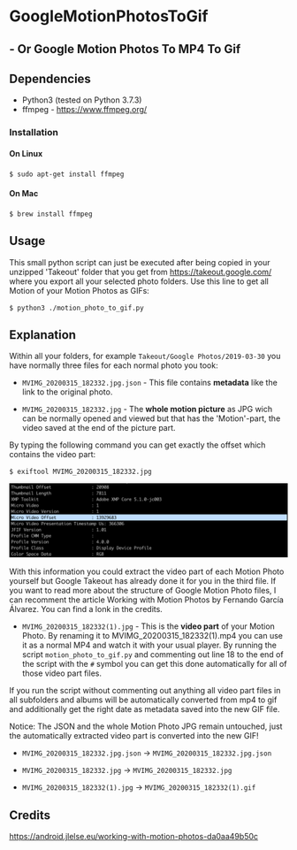 # GoogleMotionPhotosToGif
## - Or Google Motion Photos To MP4 To Gif

## Dependencies 
* Python3 (tested on Python 3.7.3)
* ffmpeg - https://www.ffmpeg.org/ 

### Installation
#### On Linux
`$ sudo apt-get install ffmpeg`</br>

#### On Mac
`$ brew install ffmpeg`</br>

## Usage

This small python script can just be executed after being copied in your unzipped 'Takeout' folder that you get from https://takeout.google.com/ where you export all your selected photo folders. Use this line to get all Motion of your Motion Photos as GIFs:

```
$ python3 ./motion_photo_to_gif.py
```

## Explanation

Within all your folders, for example `Takeout/Google Photos/2019-03-30` you have normally three files for each normal photo you took:

* `MVIMG_20200315_182332.jpg.json` - This file contains **metadata** like the link to the original photo.

* `MVIMG_20200315_182332.jpg` - The **whole motion picture** as JPG wich can be normally opened and viewed but that has the 'Motion'-part, the video saved at the end of the picture part.

By typing the following command you can get exactly the offset which contains the video part:
```
$ exiftool MVIMG_20200315_182332.jpg
```
![Console Output](console_output.png)

With this information you could extract the video part of each Motion Photo yourself but Google Takeout has already done it for you in the third file. If you want to read more about the structure of Google Motion Photo files, I can recomment the article Working with Motion Photos by Fernando García Álvarez. You can find a lonk in the credits.

* `MVIMG_20200315_182332(1).jpg` - This is the **video part** of your Motion Photo. By renaming it to MVIMG_20200315_182332(1).mp4 you can use it as a normal MP4 and watch it with your usual player. By running the script `motion_photo_to_gif.py` and commenting out line 18 to the end of the script with the `#` symbol you can get this done automatically for all of those video part files.

If you run the script without commenting out anything all video part files in all subfolders and albums will be automatically converted from mp4 to gif and additionally get the right date as metadata saved into the new GIF file.

Notice: The JSON and the whole Motion Photo JPG remain untouched, just the automatically extracted video part is converted into the new GIF!

* `MVIMG_20200315_182332.jpg.json` -> `MVIMG_20200315_182332.jpg.json`

* `MVIMG_20200315_182332.jpg` -> `MVIMG_20200315_182332.jpg`

* `MVIMG_20200315_182332(1).jpg` -> `MVIMG_20200315_182332(1).gif`


## Credits

https://android.jlelse.eu/working-with-motion-photos-da0aa49b50c
